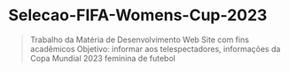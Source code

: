 # Selecao-FIFA-Womens-Cup-2023
> Trabalho da Matéria de Desenvolvimento Web
> Site com fins acadêmicos
> Objetivo: informar aos telespectadores, informações da Copa Mundial 2023 feminina de futebol 
